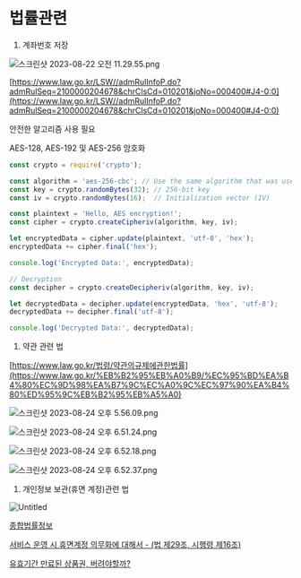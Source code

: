 # 법률관련

1. 계좌번호 저장

![스크린샷 2023-08-22 오전 11.29.55.png](%E1%84%87%E1%85%A5%E1%86%B8%E1%84%85%E1%85%B2%E1%86%AF%E1%84%80%E1%85%AA%E1%86%AB%E1%84%85%E1%85%A7%E1%86%AB%208c50fd9ffc304e92bd5552e1e5b10eb7/%25E1%2584%2589%25E1%2585%25B3%25E1%2584%258F%25E1%2585%25B3%25E1%2584%2585%25E1%2585%25B5%25E1%2586%25AB%25E1%2584%2589%25E1%2585%25A3%25E1%2586%25BA_2023-08-22_%25E1%2584%258B%25E1%2585%25A9%25E1%2584%258C%25E1%2585%25A5%25E1%2586%25AB_11.29.55.png)

[https://www.law.go.kr/LSW//admRulInfoP.do?admRulSeq=2100000204678&chrClsCd=010201&joNo=000400#J4-0:0](https://www.law.go.kr/LSW//admRulInfoP.do?admRulSeq=2100000204678&chrClsCd=010201&joNo=000400#J4-0:0)

안전한 알고리즘 사용 필요

AES-128, AES-192 및 AES-256 암호화

```jsx
const crypto = require('crypto');

const algorithm = 'aes-256-cbc'; // Use the same algorithm that was used for encryption
const key = crypto.randomBytes(32); // 256-bit key
const iv = crypto.randomBytes(16);  // Initialization vector (IV)

const plaintext = 'Hello, AES encryption!';
const cipher = crypto.createCipheriv(algorithm, key, iv);

let encryptedData = cipher.update(plaintext, 'utf-8', 'hex');
encryptedData += cipher.final('hex');

console.log('Encrypted Data:', encryptedData);

// Decryption
const decipher = crypto.createDecipheriv(algorithm, key, iv);

let decryptedData = decipher.update(encryptedData, 'hex', 'utf-8');
decryptedData += decipher.final('utf-8');

console.log('Decrypted Data:', decryptedData);
```

1. 약관 관련 법

[https://www.law.go.kr/법령/약관의규제에관한법률](https://www.law.go.kr/%EB%B2%95%EB%A0%B9/%EC%95%BD%EA%B4%80%EC%9D%98%EA%B7%9C%EC%A0%9C%EC%97%90%EA%B4%80%ED%95%9C%EB%B2%95%EB%A5%A0)

![스크린샷 2023-08-24 오후 5.56.09.png](%E1%84%87%E1%85%A5%E1%86%B8%E1%84%85%E1%85%B2%E1%86%AF%E1%84%80%E1%85%AA%E1%86%AB%E1%84%85%E1%85%A7%E1%86%AB%208c50fd9ffc304e92bd5552e1e5b10eb7/%25E1%2584%2589%25E1%2585%25B3%25E1%2584%258F%25E1%2585%25B3%25E1%2584%2585%25E1%2585%25B5%25E1%2586%25AB%25E1%2584%2589%25E1%2585%25A3%25E1%2586%25BA_2023-08-24_%25E1%2584%258B%25E1%2585%25A9%25E1%2584%2592%25E1%2585%25AE_5.56.09.png)

![스크린샷 2023-08-24 오후 6.51.24.png](%E1%84%87%E1%85%A5%E1%86%B8%E1%84%85%E1%85%B2%E1%86%AF%E1%84%80%E1%85%AA%E1%86%AB%E1%84%85%E1%85%A7%E1%86%AB%208c50fd9ffc304e92bd5552e1e5b10eb7/%25E1%2584%2589%25E1%2585%25B3%25E1%2584%258F%25E1%2585%25B3%25E1%2584%2585%25E1%2585%25B5%25E1%2586%25AB%25E1%2584%2589%25E1%2585%25A3%25E1%2586%25BA_2023-08-24_%25E1%2584%258B%25E1%2585%25A9%25E1%2584%2592%25E1%2585%25AE_6.51.24.png)

![스크린샷 2023-08-24 오후 6.52.18.png](%E1%84%87%E1%85%A5%E1%86%B8%E1%84%85%E1%85%B2%E1%86%AF%E1%84%80%E1%85%AA%E1%86%AB%E1%84%85%E1%85%A7%E1%86%AB%208c50fd9ffc304e92bd5552e1e5b10eb7/%25E1%2584%2589%25E1%2585%25B3%25E1%2584%258F%25E1%2585%25B3%25E1%2584%2585%25E1%2585%25B5%25E1%2586%25AB%25E1%2584%2589%25E1%2585%25A3%25E1%2586%25BA_2023-08-24_%25E1%2584%258B%25E1%2585%25A9%25E1%2584%2592%25E1%2585%25AE_6.52.18.png)

![스크린샷 2023-08-24 오후 6.52.37.png](%E1%84%87%E1%85%A5%E1%86%B8%E1%84%85%E1%85%B2%E1%86%AF%E1%84%80%E1%85%AA%E1%86%AB%E1%84%85%E1%85%A7%E1%86%AB%208c50fd9ffc304e92bd5552e1e5b10eb7/%25E1%2584%2589%25E1%2585%25B3%25E1%2584%258F%25E1%2585%25B3%25E1%2584%2585%25E1%2585%25B5%25E1%2586%25AB%25E1%2584%2589%25E1%2585%25A3%25E1%2586%25BA_2023-08-24_%25E1%2584%258B%25E1%2585%25A9%25E1%2584%2592%25E1%2585%25AE_6.52.37.png)

1. 개인정보 보관(휴면 계정)관련 법

![Untitled](%E1%84%87%E1%85%A5%E1%86%B8%E1%84%85%E1%85%B2%E1%86%AF%E1%84%80%E1%85%AA%E1%86%AB%E1%84%85%E1%85%A7%E1%86%AB%208c50fd9ffc304e92bd5552e1e5b10eb7/Untitled.png)

[종합법률정보](https://glaw.scourt.go.kr/wsjo/lawod/sjo192.do?contId=2232475&jomunNo=29&jomunGajiNo=0)

[서비스 운영 시 휴면계정 의무화에 대해서 - (법 제29조, 시행령 제16조)](https://blog.naver.com/chandong83/221853282999)

[유효기간 만료된 상품권, 버려야할까?](https://brunch.co.kr/@banksalad/145)